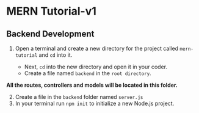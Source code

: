 # MERN Tutorial-v1
## Backend Development

1. Open a terminal and create a new directory for the project called `mern-tutorial` and `cd` into it.  

    - Next, `cd` into the new directory and open it in your coder.
    - Create a file named `backend` in the `root directory`.

**All the routes, controllers and models will be located in this folder.** 

2. Create a file in the `backend` folder named `server.js`
3. In your terminal run `npm init` to initialize a new Node.js project.